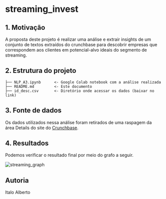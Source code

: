 # streaming_invest

## 1. Motivação

A proposta deste projeto é realizar uma análise e extrair insights de um conjunto de textos extraídos do crunchbase para descobrir empresas que correspondem aos clientes em potencial-alvo ideais do segmento de streaming.


## 2. Estrutura do projeto


```
├── NLP_A3.ipynb      <- Google Colab notebook com a análise realizada 
├── README.md         <- Este documento
├── id_desc.csv       <- Diretório onde acessar os dados (baixar no link)
```
                          
## 3. Fonte de dados

Os dados utilizados nessa análise foram retirados de uma raspagem da área Details do site do [Crunchbase](https://www.crunchbase.com).

## 4. Resultados

Podemos verificar o resultado final por meio do grafo a seguir.

![streaming_graph](https://github.com/Italoalberto/streaming_invest/assets/36999720/3dc45bda-bc96-4e85-a8a8-e1c6b4a3d980)


## Autoria
Italo Alberto


